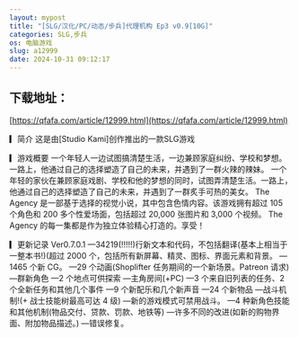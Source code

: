 ```yaml
---
layout: mypost
title: "[SLG/汉化/PC/动态/步兵]代理机构 Ep3 v0.9[10G]"
categories: SLG,步兵
os: 电脑游戏
slug: a12999
date: 2024-10-31 09:12:17
---
```


## 下载地址：

[https://qfafa.com/article/12999.html](https://qfafa.com/article/12999.html)

▎简介
 这是由\[Studio Kami\]创作推出的一款SLG游戏

▎游戏概要
 一个年轻人一边试图搞清楚生活，一边兼顾家庭纠纷、学校和梦想。一路上，他通过自己的选择塑造了自己的未来，并遇到了一群火辣的辣妹。
 一个年轻的家伙在兼顾家庭戏剧、学校和他的梦想的同时，试图弄清楚生活。一路上，他通过自己的选择塑造了自己的未来，并遇到了一群炙手可热的美女。
The Agency 是一部基于选择的视觉小说，其中包含色情内容。该游戏拥有超过 105 个角色和 200 多个性爱场面，包括超过 20,000 张图片和 3,000 个视频。
The Agency 的每一集都是作为独立体验精心打造的。享受！

▎更新记录
Ver0.7.0.1
—34219(!!!!!)行新文本和代码，不包括翻译(基本上相当于一整本书!)(超过 2000 个，包括所有新屏幕、精灵、图标、界面元素和背景。
—1465 个新 CG。
—29 个动画(Shoplifter 任务期间的一个新场景。Patreon 请求)
—群新角色
—2 个地点可供探索
—主角房间(+PC)
—3 个来自旧列表的任务、2 个全新任务和其他几个事件
—9 个新配乐和几个新声音
—24 个新物品
—战斗机制!(+ 战士技能树最高可达 4 级)
—新的游戏模式可禁用战斗。
—4 种新角色技能和其他机制(物品交付、贷款、罚款、地铁等)
—许多不同的改进(如新的购物界面、附加物品描述。)
—错误修复。